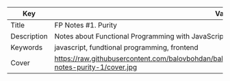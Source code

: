 | Key           | Value                                                                                                                        |
| ------------- | ---------------------------------------------------------------------------------------------------------------------------- |
| Title         | FP Notes #1. Purity                                                                                                          |
| Description   | Notes about Functional Programming with JavaScript                                                                           |
| Keywords      | javascript, fundtional programming, frontend                                                                                 |
| Cover         | https://raw.githubusercontent.com/balovbohdan/balovbohdan.github.io/main/dist/content/blog/posts/fp-notes-purity-1/cover.jpg |
